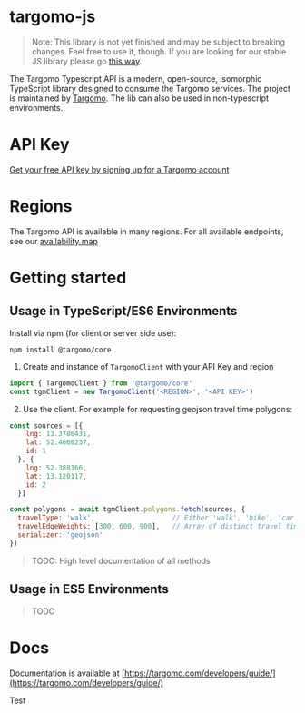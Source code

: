 # targomo-js

> Note: This library is not yet finished and may be subject to breaking changes. Feel free to use it, though. If you are looking for our stable JS library please go [this way](https://github.com/route360/r360-js). 

The Targomo Typescript API is a modern, open-source, isomorphic TypeScript library designed to consume the Targomo services. The project is maintained by [Targomo](https://www.targomo.com/). The lib can also be used in non-typescript environments.


# API Key

[Get your free API key by signing up for a Targomo account](https://account.targomo.com/signup?plan=free)

# Regions

The Targomo API is available in many regions. For all available endpoints, see our [availability map](http://targomo.com/developers/availability)

# Getting started

## Usage in TypeScript/ES6 Environments

Install via npm (for client or server side use):

```
npm install @targomo/core
```

1. Create and instance of `TargomoClient` with your API Key and region

``` js
import { TargomoClient } from '@targomo/core'
const tgmClient = new TargomoClient('<REGION>', '<API KEY>')
```

2. Use the client. For example for requesting geojson travel time polygons:

``` js
const sources = [{ 
    lng: 13.3786431, 
    lat: 52.4668237, 
    id: 1
  }, {
    lng: 52.388166,
    lat: 13.120117,
    id: 2
  }]

const polygons = await tgmClient.polygons.fetch(sources, {
  travelType: 'walk',                   // Either 'walk', 'bike', 'car' or 'transit'
  travelEdgeWeights: [300, 600, 900],   // Array of distinct travel times in seconds
  serializer: 'geojson'               
})
```

> TODO: High level documentation of all methods

## Usage in ES5 Environments

> TODO

# Docs

Documentation is available at [https://targomo.com/developers/guide/](https://targomo.com/developers/guide/)

Test
